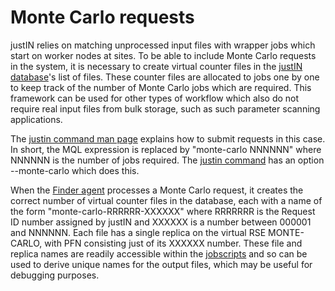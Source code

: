 # Monte Carlo requests

justIN relies on matching unprocessed input files with wrapper
jobs which start on worker nodes at sites. To be able to include Monte Carlo
requests in the system, it is necessary to create virtual counter files in
the [justIN database](database.md)'s list of files. These counter
files are allocated to jobs one by one to keep track of the number of 
Monte Carlo jobs which are required. This framework can be used for other
types of workflow which also do not require real input files from bulk
storage, such as such parameter scanning applications. 

The [justin command man page](justin_command.man_page.md) explains how to 
submit requests in this case. In short, the MQL expression is replaced by
"monte-carlo NNNNNN" where NNNNNN is the number of jobs required. The 
[justin command](justin_command.md) has an option --monte-carlo which
does this.

When the [Finder agent](agents.finder.md) processes a Monte Carlo request, it
creates the correct number of virtual counter files in the database, each
with a name of the form "monte-carlo-RRRRRR-XXXXXX" where RRRRRRR is the 
Request ID number assigned by justIN and XXXXXX is a number
between 000001 and NNNNNN. Each file has a single replica on the virtual RSE
MONTE-CARLO, with PFN consisting just of its XXXXXX number. These file and
replica names are readily accessible within the 
[jobscripts](jobscripts.md) and so can be
used to derive unique names for the output files, which may be useful for
debugging purposes.


